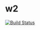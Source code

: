 # w2

[![Build Status](https://dev.azure.com/hxlnt/w2/_apis/build/status/hxlnt.w2?branchName=master)](https://dev.azure.com/hxlnt/w2/_build/latest?definitionId=1&branchName=master)
